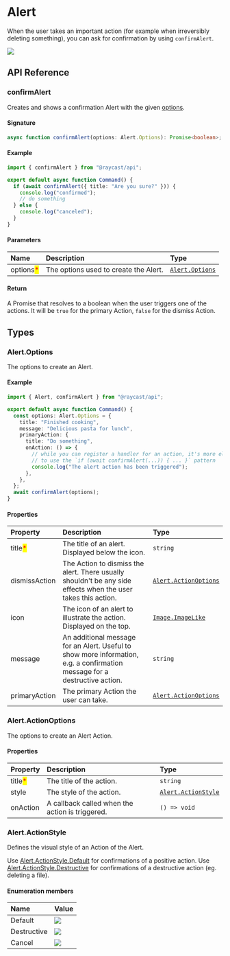 # Alert

When the user takes an important action (for example when irreversibly deleting something), you can ask for confirmation by using `confirmAlert`.

![](../../.gitbook/assets/alert.png)

## API Reference

### confirmAlert

Creates and shows a confirmation Alert with the given [options](#alert.options).

#### Signature

```typescript
async function confirmAlert(options: Alert.Options): Promise<boolean>;
```

#### Example

```typescript
import { confirmAlert } from "@raycast/api";

export default async function Command() {
  if (await confirmAlert({ title: "Are you sure?" })) {
    console.log("confirmed");
    // do something
  } else {
    console.log("canceled");
  }
}
```

#### Parameters

| Name | Description | Type |
| :--- | :--- | :--- |
| options<mark style="color:red;">*</mark> | The options used to create the Alert. | <code>[Alert.Options](alert.md#alert.options)</code> |

#### Return

A Promise that resolves to a boolean when the user triggers one of the actions.
It will be `true` for the primary Action, `false` for the dismiss Action.

## Types

### Alert.Options

The options to create an Alert.

#### Example

```typescript
import { Alert, confirmAlert } from "@raycast/api";

export default async function Command() {
  const options: Alert.Options = {
    title: "Finished cooking",
    message: "Delicious pasta for lunch",
    primaryAction: {
      title: "Do something",
      onAction: () => {
        // while you can register a handler for an action, it's more elegant
        // to use the `if (await confirmAlert(...)) { ... }` pattern
        console.log("The alert action has been triggered");
      },
    },
  };
  await confirmAlert(options);
}
```

#### Properties

| Property | Description | Type |
| :--- | :--- | :--- |
| title<mark style="color:red;">*</mark> | The title of an alert. Displayed below the icon. | <code>string</code> |
| dismissAction | The Action to dismiss the alert. There usually shouldn't be any side effects when the user takes this action. | <code>[Alert.ActionOptions](alert.md#alert.actionoptions)</code> |
| icon | The icon of an alert to illustrate the action. Displayed on the top. | <code>[Image.ImageLike](../user-interface/icons-and-images.md#image.imagelike)</code> |
| message | An additional message for an Alert. Useful to show more information, e.g. a confirmation message for a destructive action. | <code>string</code> |
| primaryAction | The primary Action the user can take. | <code>[Alert.ActionOptions](alert.md#alert.actionoptions)</code> |

### Alert.ActionOptions

The options to create an Alert Action.

#### Properties

| Property | Description | Type |
| :--- | :--- | :--- |
| title<mark style="color:red;">*</mark> | The title of the action. | <code>string</code> |
| style | The style of the action. | <code>[Alert.ActionStyle](alert.md#alert.actionstyle)</code> |
| onAction | A callback called when the action is triggered. | <code>() => void</code> |

### Alert.ActionStyle

Defines the visual style of an Action of the Alert.

Use [Alert.ActionStyle.Default](#alert.actionstyle) for confirmations of a positive action.
Use [Alert.ActionStyle.Destructive](#alert.actionstyle) for confirmations of a destructive action (eg. deleting a file).

#### Enumeration members

| Name        | Value                                                   |
| :---------- | :------------------------------------------------------ |
| Default     | ![](../../.gitbook/assets/alert-action-default.png)     |
| Destructive | ![](../../.gitbook/assets/alert-action-destructive.png) |
| Cancel      | ![](../../.gitbook/assets/alert-action-cancel.png)      |
